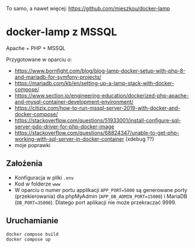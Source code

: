 To samo, a nawet więcej: https://github.com/mieszkou/docker-lamp


# docker-lamp z MSSQL

Apache + PHP + MSSQL

Przygotowane w oparciu o:

- https://www.bornfight.com/blog/blog-lamp-docker-setup-with-php-8-and-mariadb-for-symfony-projects/
- https://mariadb.com/kb/en/setting-up-a-lamp-stack-with-docker-compose/
- https://www.section.io/engineering-education/dockerized-php-apache-and-mysql-container-development-environment/
- https://citizix.com/how-to-run-mssql-server-2019-with-docker-and-docker-compose/
- https://stackoverflow.com/questions/51933001/install-configure-sql-server-pdo-driver-for-php-docker-image
- https://stackoverflow.com/questions/68824347/unable-to-get-php-working-with-sql-server-in-docker-container (xdebug ??)
- moje poprawki

## Założenia

- Konfiguracja w pliki `.env`
- Kod w folderze `www`
- W oparciu o numer portu applikacji `APP_PORT=5000` są generowane porty (przekierowania) dla phpMyAdmin (`APP_DB_ADMIN_PORT=15000`) i MariaDB (`DB_PORT=35000`). Dlatego port aplikacji nie może przekraczać 9999.

## Uruchamianie

```
docker compose build
docker compose up
```
